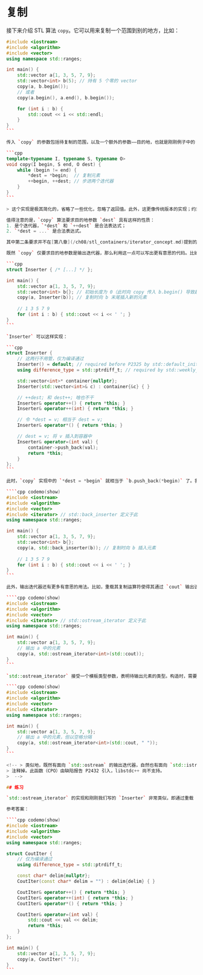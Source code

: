 # 复制

接下来介绍 STL 算法 `copy`。它可以用来复制一个范围到别的地方，比如：

````cpp codemo(show)
#include <iostream>
#include <algorithm>
#include <vector>
using namespace std::ranges;

int main() {
    std::vector a{1, 3, 5, 7, 9};
    std::vector<int> b(5); // 持有 5 个零的 vector
    copy(a, b.begin());
    // 或者
    copy(a.begin(), a.end(), b.begin());

    for (int i : b) {
        std::cout << i << std::endl;
    }
}
```

传入 `copy` 的参数包括待复制的范围，以及一个额外的参数——目的地，也就是刚刚例子中的 `b.begin()`。复制范围时，会将待复制的范围逐一填到 `b.begin()` 所指向的位置；具体而言，同时步进待复制范围的起始迭代器和目的地迭代器，复制元素，直至范围的起始迭代器抵达终止迭代器。简单的实现如下：

```cpp
template<typename I, typename S, typename O>
void copy(I begin, S end, O dest) {
    while (begin != end) {
        *dest = *begin;  // 复制元素
        ++begin, ++dest; // 步进两个迭代器
    }
}
```

> 这个实现是极其简化的，省略了一些优化，忽略了返回值。此外，这更像传统版本的实现；约束版本（包括传入范围概念的版本）没有给出。

值得注意的是，`copy` 算法要求目的地参数 `dest` 具有这样的性质：
1. 是个迭代器，`*dest` 和 `++dest` 是合法表达式；
2. `*dest = ...` 是合法表达式。

其中第二条要求并不在[第八章](/ch08/stl_containers/iterator_concept.md)提到的任何一种迭代器概念的规定内。事实上，满足这两条性质的迭代器是一种全新的概念——*输出迭代器（Output Iterator）*。相比之前的输入、前向、双向、随机访问、连续迭代器，输出迭代器的要求少了很多，只要可以解地址和自增就行；但额外地增加了**可以为该元素赋值**的要求。

既然 `copy` 仅要求目的地参数是输出迭代器，那么利用这一点可以写出更有意思的代码。比如，倘若重载一个迭代器的赋值运算符，改为向 `vector` 添加元素，那就可以实现这样的代码：

```cpp
struct Inserter { /* [...] */ };

int main() {
    std::vector a{1, 3, 5, 7, 9};
    std::vector<int> b{}; // 初始长度为 0（此时向 copy 传入 b.begin() 导致越界）
    copy(a, Inserter(b)); // 复制时向 b 末尾插入新的元素
    
    // 1 3 5 7 9
    for (int i : b) { std::cout << i << ' '; }
}
```

`Inserter` 可以这样实现：

```cpp
struct Inserter {
    // 这两行不用管，仅为编译通过
    Inserter() = default; // required before P2325 by std::default_initializable
    using difference_type = std::ptrdiff_t; // required by std::weekly_incrementable

    std::vector<int>* container{nullptr};
    Inserter(std::vector<int>& c) : container{&c} { }

    // ++dest; 和 dest++; 啥也不干
    Inserter& operator++() { return *this; }
    Inserter& operator++(int) { return *this; }

    // 令 *dest = v; 相当于 dest = v;
    Inserter& operator*() { return *this; }

    // dest = v; 将 v 插入到容器中
    Inserter& operator=(int val) {
        container->push_back(val);
        return *this;
    }
};
```

此时，`copy` 实现中的 `*dest = *begin` 就相当于 `b.push_back(*begin)` 了。我们刚刚实现的 `Inserter` 在标准库中已有提供，即为 `std::back_inserter`：

````cpp codemo(show)
#include <iostream>
#include <algorithm>
#include <vector>
#include <iterator> // std::back_inserter 定义于此
using namespace std::ranges;

int main() {
    std::vector a{1, 3, 5, 7, 9};
    std::vector<int> b{};
    copy(a, std::back_inserter(b)); // 复制时向 b 插入元素
    
    // 1 3 5 7 9
    for (int i : b) { std::cout << i << ' '; }
}
```

此外，输出迭代器还有更多有意思的用法。比如，重载其复制运算符使得其通过 `cout` 输出该元素。这样的输出迭代器就是 `std::ostream_iterator`，它的使用方法如下：

````cpp codemo(show)
#include <iostream>
#include <algorithm>
#include <vector>
#include <iterator> // std::ostream_iterator 定义于此
using namespace std::ranges;

int main() {
    std::vector a{1, 3, 5, 7, 9};
    // 输出 a 中的元素
    copy(a, std::ostream_iterator<int>(std::cout));
}
```

`std::ostream_iterator` 接受一个模板类型参数，表明待输出元素的类型。构造时，需要传入 `std::cout` 以输出到屏幕。（你也可以传入一个 `std::ofstream` 类型对象以输出到文件。）此外，构造时还可提供额外的第二实参，表示输出元素后的分隔字符串：

````cpp codemo(show)
#include <iostream>
#include <algorithm>
#include <vector>
#include <iterator>
using namespace std::ranges;

int main() {
    std::vector a{1, 3, 5, 7, 9};
    // 输出 a 中的元素，但以空格分隔
    copy(a, std::ostream_iterator<int>(std::cout, " "));
}
```

<!-- > 类似地，既然有面向 `std::ostream` 的输出迭代器，自然也有面向 `std::istream` 的输入迭代器。但是，构造这样的输入迭代器相比要复杂一点，我建议使用 `std::views::istream` 函数。它接受一个 `std::istream`（如 `std::cin` 等），并返回一个范围概念。可直接从这个范围复制元素到别的地方：复制时，不断从输入流中取出元素，以空格分隔，直至 EOF。使用 `std::views::istream` 时，还需要传入元素类型作为模板实参。用例如下：
> 注释掉。此函数（CPO）由缺陷报告 P2432 引入，libstdc++ 尚不支持。
>  -->

## 练习

`std::ostream_iterator` 的实现和刚刚我们写的 `Inserter` 非常类似，即通过重载 `operator=` 改变复制行为。你可以试一试自己实现一个简单版本的 `std::ostream_iterator`（仅输出 `int` 类型，仅输出到 `std::cout`）。

参考答案：

````cpp codemo(show)
#include <iostream>
#include <algorithm>
#include <vector>
using namespace std::ranges;

struct CoutIter {
    // 仅为编译通过
    using difference_type = std::ptrdiff_t;

    const char* delim{nullptr};
    CoutIter(const char* delim = "") : delim{delim} { }

    CoutIter& operator++() { return *this; }
    CoutIter& operator++(int) { return *this; }
    CoutIter& operator*() { return *this; }

    CoutIter& operator=(int val) {
        std::cout << val << delim;
        return *this;
    }
};

int main() {
    std::vector a{1, 3, 5, 7, 9};
    copy(a, CoutIter(" "));
}
```
